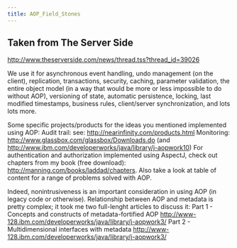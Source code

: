 ```yaml
---
title: AOP_Field_Stones
---
```

## Taken from The Server Side
<http://www.theserverside.com/news/thread.tss?thread_id=39026>

We use it for asynchronous event handling, undo management (on the client), replication, transactions, security, caching, parameter validation, the entire object model (in a way that would be more or less impossible to do without AOP), versioning of state, automatic persistence, locking, last modified timestamps, business rules, client/server synchronization, and lots lots more.

Some specific projects/products for the ideas you mentioned implemented using AOP:
Audit trail: see: http://nearinfinity.com/products.html
Monitoring: http://www.glassbox.com/glassbox/Downloads.do (and http://www.ibm.com/developerworks/java/library/j-aopwork10)
<plug>
For authentication and authorization implemented using AspectJ, check out chapters from my book (free download): http://manning.com/books/laddad/chapters. Also take a look at table of content for a range of problems solved with AOP.
</plug>

Indeed, nonintrusiveness is an important consideration in using AOP (in legacy code or otherwise). Relationship between AOP and metadata is pretty complex; it took me two full-lenght articles to discuss it:
Part 1 - Concepts and constructs of metadata-fortified AOP 
http://www-128.ibm.com/developerworks/java/library/j-aopwork3/
Part 2 - Multidimensional interfaces with metadata 
http://www-128.ibm.com/developerworks/java/library/j-aopwork3/


